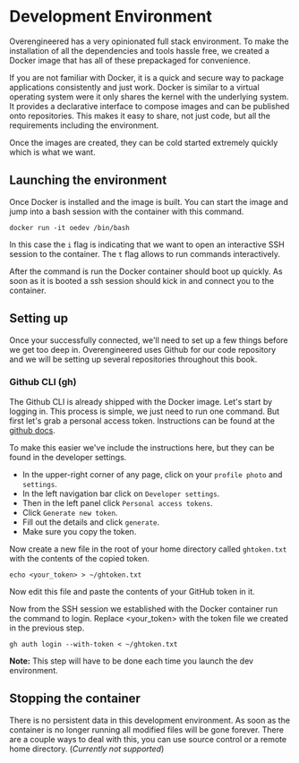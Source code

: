 # Development Environment

Overengineered has a very opinionated full stack environment. To make the
installation of all the dependencies and tools hassle free, we created a Docker
image that has all of these prepackaged for convenience.

If you are not familiar with Docker, it is a quick and secure way to package
applications consistently and just work. Docker is similar to a virtual
operating system were it only shares the kernel with the underlying system. It
provides a declarative interface to compose images and can be published onto
repositories. This makes it easy to share, not just code, but all the
requirements including the environment.

Once the images are created, they can be cold started extremely quickly which
is what we want.

## Launching the environment

Once Docker is installed and the image is built. You can start the image and
jump into a bash session with the container with this command.

```rust,ignore
docker run -it oedev /bin/bash
```

In this case the `i` flag is indicating that we want to open an interactive SSH
session to the container. The `t` flag allows to run commands interactively.

After the command is run the Docker container should boot up quickly. As soon
as it is booted a ssh session should kick in and connect you to the container.

## Setting up

Once your successfully connected, we'll need to set up a few things before we
get too deep in. Overengineered uses Github for our code repository and we will
be setting up several repositories throughout this book.

### Github CLI (gh)

The Github CLI is already shipped with the Docker image. Let's start by logging
in. This process is simple, we just need to run one command. But first let's
grab a personal access token. Instructions can be found at the
[github docs](https://docs.github.com/en/authentication/keeping-your-account-and-data-secure/creating-a-personal-access-token).

To make this easier we've include the instructions here, but they can be found
in the developer settings.

- In the upper-right corner of any page, click on your `profile photo` and
  `settings`.
- In the left navigation bar click on `Developer settings`.
- Then in the left panel click `Personal access tokens`.
- Click `Generate new token`.
- Fill out the details and click `generate`.
- Make sure you copy the token.

Now create a new file in the root of your home directory called `ghtoken.txt`
with the contents of the copied token.

```bash,ignore
echo <your_token> > ~/ghtoken.txt
```

Now edit this file and paste the contents of your GitHub token in it.

Now from the SSH session we established with the Docker container run the
command to login. Replace <your_token> with the token file we created in the
previous step.

```bash,ignore
gh auth login --with-token < ~/ghtoken.txt
```

**Note:** This step will have to be done each time you launch the dev
environment.

## Stopping the container

There is no persistent data in this development environment. As soon as the
container is no longer running all modified files will be gone forever. There
are a couple ways to deal with this, you can use source control or a remote
home directory. (_Currently not supported_)

